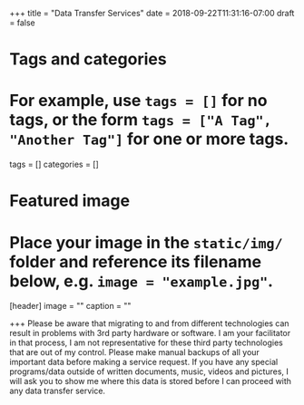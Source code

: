 +++
title = "Data Transfer Services"
date = 2018-09-22T11:31:16-07:00
draft = false

# Tags and categories
# For example, use `tags = []` for no tags, or the form `tags = ["A Tag", "Another Tag"]` for one or more tags.
tags = []
categories = []

# Featured image
# Place your image in the `static/img/` folder and reference its filename below, e.g. `image = "example.jpg"`.
[header]
image = ""
caption = ""

+++
Please be aware that migrating to and from different technologies can result in problems with 3rd party hardware or software. I am your facilitator in that process, I am not representative for these third party technologies that are out of my control. Please make manual backups of all your important data before making a service request. If you have any special programs/data outside of written documents, music, videos and pictures, I will ask you to show me where this data is stored before I can proceed with any data transfer service.
